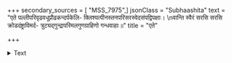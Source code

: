 +++
secondary_sources = [ "MSS_7975",]
jsonClass = "Subhaashita"
text = "एते पल्लीपरिवृढवधूप्रौढकन्दर्पकेलि- क्लिश्यत्पीनस्तनपरिसरस्वेदसंपद्विपक्षाः।  \nवान्ति स्वैरं सरसि सरसि क्रोडदंष्ट्राविमर्द- त्रुट्यद्गुन्द्रापरिमलगुणग्राहिणो गन्धवाहाः॥"
title = "एते"

+++

<details><summary>Text</summary>

एते पल्लीपरिवृढवधूप्रौढकन्दर्पकेलि- क्लिश्यत्पीनस्तनपरिसरस्वेदसंपद्विपक्षाः।  
वान्ति स्वैरं सरसि सरसि क्रोडदंष्ट्राविमर्द- त्रुट्यद्गुन्द्रापरिमलगुणग्राहिणो गन्धवाहाः॥
</details>
